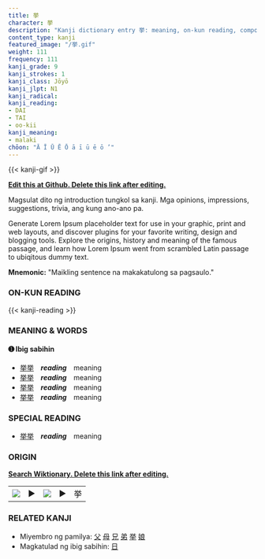 ```yaml
---
title: 挙
character: 挙
description: "Kanji dictionary entry 挙: meaning, on-kun reading, compounds, origin, related kanji"
content_type: kanji
featured_image: "/挙.gif"
weight: 111
frequency: 111
kanji_grade: 9
kanji_strokes: 1
kanji_class: Jōyō
kanji_jlpt: N1
kanji_radical: 
kanji_reading: 
- DAI
- TAI
- oo-kii
kanji_meaning:
- malaki
chōon: "Ā Ī Ū Ē Ō ā ī ū ē ō ’"
---
```

[//]: # (Don't edit the line below. Kanji animated GIF code is automatically generated.)
{{< kanji-gif >}}

[//]: # (Edit below this line.)

**[Edit this at Github. Delete this link after editing.](https://github.com/tim0g/tim/tree/main/content/kanji/挙/index.md)**

Magsulat dito ng introduction tungkol sa kanji. Mga opinions, impressions, suggestions, trivia, ang kung ano-ano pa.

Generate Lorem Ipsum placeholder text for use in your graphic, print and web layouts, and discover plugins for your favorite writing, design and blogging tools. Explore the origins, history and meaning of the famous passage, and learn how Lorem Ipsum went from scrambled Latin passage to ubiqitous dummy text.
 
**Mnemonic:** "Maikling sentence na makakatulong sa pagsaulo."

### ON-KUN READING

[//]: # (Don't edit the line below. ON-KUN READING code is automatically generated.)
{{< kanji-reading >}}

### MEANING & WORDS

#### ➊ **Ibig sabihin**
  - [挙](../挙)[挙](../挙)　***reading***　meaning
  - [挙](../挙)[挙](../挙)　***reading***　meaning
  - [挙](../挙)[挙](../挙)　***reading***　meaning
  - [挙](../挙)[挙](../挙)　***reading***　meaning

### SPECIAL READING
  - [挙](../挙)[挙](../挙)　***reading***　meaning

### ORIGIN

**[Search Wiktionary. Delete this link after editing.](https://wiktionary.org/wiki/挙)**
<table class="kanji-table"><tr><td>
<img src="60px-挙-bronze.svg.png">
</td><td>▶</td><td>
<img src="60px-挙-oracle.svg.png">
</td><td>▶</td>
<td class="kanji-origin">挙</td>
</tr></table>

### RELATED KANJI
- Miyembro ng pamilya: [父](../父) [母](../母) [兄](../兄) [弟](../弟) [挙](../挙) [娘](../娘)
- Magkatulad ng ibig sabihin: [日](../日)

